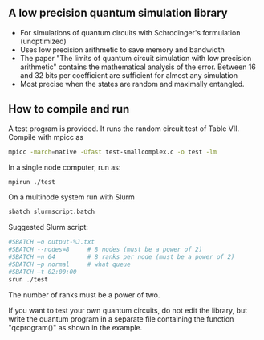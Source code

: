## A low precision quantum simulation library

- For simulations of quantum circuits with Schrodinger's formulation (unoptimized)
- Uses low precision arithmetic to save memory and bandwidth
- The paper "The limits of quantum circuit simulation with low precision arithmetic" contains the mathematical analysis of the error. Between 16 and 32 bits per coefficient are sufficient for almost any simulation
- Most precise when the states are random and maximally entangled.
## How to compile and run
A test program is provided. It runs the random circuit test of Table VII. Compile with mpicc as
```bash
mpicc -march=native -Ofast test-smallcomplex.c -o test -lm
```
In a single node computer, run as:
```bash
mpirun ./test
```
On a multinode system run with Slurm 
```bash
sbatch slurmscript.batch
```
Suggested Slurm script:
```bash
#SBATCH –o output-%J.txt
#SBATCH --nodes=8     # 8 nodes (must be a power of 2)
#SBATCH –n 64         # 8 ranks per node (must be a power of 2)
#SBATCH –p normal     # what queue
#SBATCH –t 02:00:00   
srun ./test
```
The number of ranks must be a power of two.

If you want to test your own quantum circuits, do not edit the library, but write the quantum program in a separate file containing the function "qcprogram()" as shown in the example.
